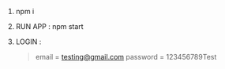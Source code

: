 1. npm i

2. RUN APP : npm start

3. LOGIN :
   > email = testing@gmail.com
   > password = 123456789Test
